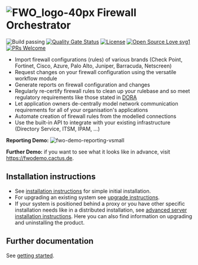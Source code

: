 # ![FWO_logo-40px](https://user-images.githubusercontent.com/19877770/123625365-fc10ca80-d80f-11eb-80bf-0a858149b1d9.png) Firewall Orchestrator

![Build passing](https://github.com/CactuseSecurity/firewall-orchestrator/workflows/Build/badge.svg)
[![Quality Gate Status](https://sonarcloud.io/api/project_badges/measure?project=CactuseSecurity_firewall-orchestrator&metric=alert_status)](https://sonarcloud.io/summary/new_code?id=CactuseSecurity_firewall-orchestrator)
[![License](https://img.shields.io/badge/License-Apache%202.0-blue.svg)](https://opensource.org/licenses/Apache-2.0)
[![Open Source Love svg1](https://github.com/ellerbrock/open-source-badges/blob/master/badges/open-source-v1/open-source.svg)](https://github.com/ellerbrock/open-source-badges/)
[![PRs Welcome](https://img.shields.io/badge/PRs-welcome-brightgreen.svg?style=flat-square)](http://makeapullrequest.com)

- Import firewall configurations (rules) of various brands (Check Point, Fortinet, Cisco, Azure, Palo  Alto, Juniper, Barracuda, Netscreen)
- Request changes on your firewall configuration using the versatile workflow module
- Generate reports on firewall configuration and changes
- Regularly re-certify firewall rules to clean up your rulebase and so meet regulatory requirements like those stated in [DORA](https://www.eiopa.europa.eu/digital-operational-resilience-act-dora_en)
- Let application owners de-centrally model network communication requirements for all of your organisation's applications
- Automate creation of firewall rules from the modelled connections
- Use the built-in API to integrate with your existing infrastructure (Directory Service, ITSM, IPAM, ...)

<b>Reporting Demo:</b>
![fwo-demo-reporting-vsmall](https://github.com/CactuseSecurity/firewall-orchestrator/assets/19877770/f9ffe37f-b059-44cf-b056-30a8f3e008a6)

<b>Further Demo:</b> if you want to see what it looks like in advance, visit <https://fwodemo.cactus.de>.

## Installation instructions

- See [installation instructions](documentation/installer/basic-installation.md) for simple initial installation.
- For upgrading an existing system see [upgrade instructions](documentation/installer/server-upgrade.md).
- If your system is positioned behind a proxy or you have other specific installation needs like in a distributed installation, see [advanced server installation instructions](documentation/installer/install-advanced.md). Here you can also find information on upgrading and uninstalling the product.

## Further documentation

See [getting started](documentation/get-started.MD).
